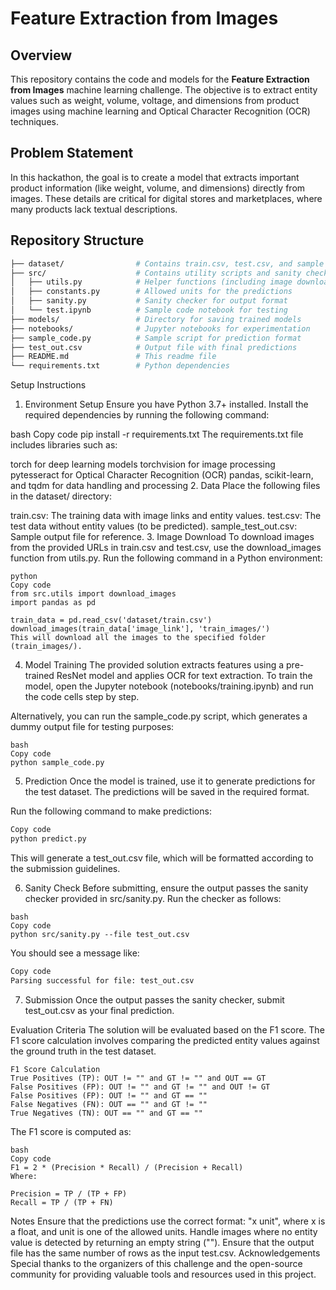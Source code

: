 # Feature Extraction from Images

## Overview

This repository contains the code and models for the **Feature Extraction from Images** machine learning challenge. The objective is to extract entity values such as weight, volume, voltage, and dimensions from product images using machine learning and Optical Character Recognition (OCR) techniques.

## Problem Statement

In this hackathon, the goal is to create a model that extracts important product information (like weight, volume, and dimensions) directly from images. These details are critical for digital stores and marketplaces, where many products lack textual descriptions.

## Repository Structure

```bash
├── dataset/                # Contains train.csv, test.csv, and sample files
├── src/                    # Contains utility scripts and sanity checkers
│   ├── utils.py            # Helper functions (including image downloading)
│   ├── constants.py        # Allowed units for the predictions
│   ├── sanity.py           # Sanity checker for output format
│   └── test.ipynb          # Sample code notebook for testing
├── models/                 # Directory for saving trained models
├── notebooks/              # Jupyter notebooks for experimentation
├── sample_code.py          # Sample script for prediction format
├── test_out.csv            # Output file with final predictions
├── README.md               # This readme file
└── requirements.txt        # Python dependencies
```
Setup Instructions
1. Environment Setup
Ensure you have Python 3.7+ installed. Install the required dependencies by running the following command:

bash
Copy code
pip install -r requirements.txt
The requirements.txt file includes libraries such as:

torch for deep learning models
torchvision for image processing
pytesseract for Optical Character Recognition (OCR)
pandas, scikit-learn, and tqdm for data handling and processing
2. Data
Place the following files in the dataset/ directory:

train.csv: The training data with image links and entity values.
test.csv: The test data without entity values (to be predicted).
sample_test_out.csv: Sample output file for reference.
3. Image Download
To download images from the provided URLs in train.csv and test.csv, use the download_images function from utils.py. Run the following command in a Python environment:
```
python
Copy code
from src.utils import download_images
import pandas as pd

train_data = pd.read_csv('dataset/train.csv')
download_images(train_data['image_link'], 'train_images/')
This will download all the images to the specified folder (train_images/).
```
4. Model Training
The provided solution extracts features using a pre-trained ResNet model and applies OCR for text extraction. To train the model, open the Jupyter notebook (notebooks/training.ipynb) and run the code cells step by step.

Alternatively, you can run the sample_code.py script, which generates a dummy output file for testing purposes:
```
bash
Copy code
python sample_code.py
```
5. Prediction
Once the model is trained, use it to generate predictions for the test dataset. The predictions will be saved in the required format.

Run the following command to make predictions:

```bash
Copy code
python predict.py
```
This will generate a test_out.csv file, which will be formatted according to the submission guidelines.

6. Sanity Check
Before submitting, ensure the output passes the sanity checker provided in src/sanity.py. Run the checker as follows:
```
bash
Copy code
python src/sanity.py --file test_out.csv
```
You should see a message like:
```bash
Copy code
Parsing successful for file: test_out.csv
```
7. Submission
Once the output passes the sanity checker, submit test_out.csv as your final prediction.

Evaluation Criteria
The solution will be evaluated based on the F1 score. The F1 score calculation involves comparing the predicted entity values against the ground truth in the test dataset.
```
F1 Score Calculation
True Positives (TP): OUT != "" and GT != "" and OUT == GT
False Positives (FP): OUT != "" and GT != "" and OUT != GT
False Positives (FP): OUT != "" and GT == ""
False Negatives (FN): OUT == "" and GT != ""
True Negatives (TN): OUT == "" and GT == ""
```
The F1 score is computed as:
```
bash
Copy code
F1 = 2 * (Precision * Recall) / (Precision + Recall)
Where:

Precision = TP / (TP + FP)
Recall = TP / (TP + FN)
```
Notes
Ensure that the predictions use the correct format: "x unit", where x is a float, and unit is one of the allowed units.
Handle images where no entity value is detected by returning an empty string ("").
Ensure that the output file has the same number of rows as the input test.csv.
Acknowledgements
Special thanks to the organizers of this challenge and the open-source community for providing valuable tools and resources used in this project.
